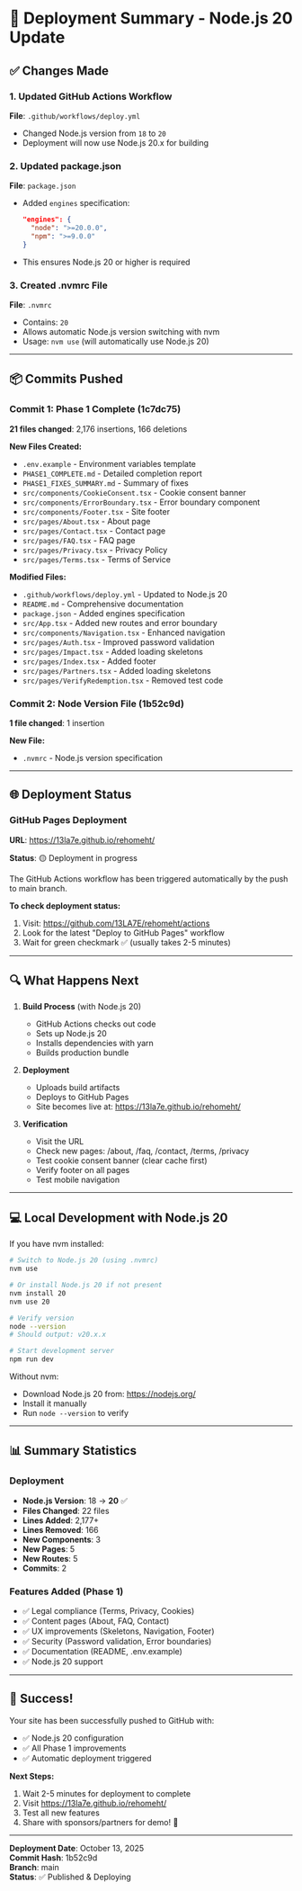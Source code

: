# 🚀 Deployment Summary - Node.js 20 Update

## ✅ Changes Made

### 1. Updated GitHub Actions Workflow
**File**: `.github/workflows/deploy.yml`
- Changed Node.js version from `18` to `20`
- Deployment will now use Node.js 20.x for building

### 2. Updated package.json
**File**: `package.json`
- Added `engines` specification:
  ```json
  "engines": {
    "node": ">=20.0.0",
    "npm": ">=9.0.0"
  }
  ```
- This ensures Node.js 20 or higher is required

### 3. Created .nvmrc File
**File**: `.nvmrc`
- Contains: `20`
- Allows automatic Node.js version switching with nvm
- Usage: `nvm use` (will automatically use Node.js 20)

---

## 📦 Commits Pushed

### Commit 1: Phase 1 Complete (1c7dc75)
**21 files changed**: 2,176 insertions, 166 deletions

**New Files Created:**
- `.env.example` - Environment variables template
- `PHASE1_COMPLETE.md` - Detailed completion report
- `PHASE1_FIXES_SUMMARY.md` - Summary of fixes
- `src/components/CookieConsent.tsx` - Cookie consent banner
- `src/components/ErrorBoundary.tsx` - Error boundary component
- `src/components/Footer.tsx` - Site footer
- `src/pages/About.tsx` - About page
- `src/pages/Contact.tsx` - Contact page
- `src/pages/FAQ.tsx` - FAQ page
- `src/pages/Privacy.tsx` - Privacy Policy
- `src/pages/Terms.tsx` - Terms of Service

**Modified Files:**
- `.github/workflows/deploy.yml` - Updated to Node.js 20
- `README.md` - Comprehensive documentation
- `package.json` - Added engines specification
- `src/App.tsx` - Added new routes and error boundary
- `src/components/Navigation.tsx` - Enhanced navigation
- `src/pages/Auth.tsx` - Improved password validation
- `src/pages/Impact.tsx` - Added loading skeletons
- `src/pages/Index.tsx` - Added footer
- `src/pages/Partners.tsx` - Added loading skeletons
- `src/pages/VerifyRedemption.tsx` - Removed test code

### Commit 2: Node Version File (1b52c9d)
**1 file changed**: 1 insertion

**New File:**
- `.nvmrc` - Node.js version specification

---

## 🌐 Deployment Status

### GitHub Pages Deployment
**URL**: https://13la7e.github.io/rehomeht/

**Status**: 🟡 Deployment in progress

The GitHub Actions workflow has been triggered automatically by the push to main branch.

**To check deployment status:**
1. Visit: https://github.com/13LA7E/rehomeht/actions
2. Look for the latest "Deploy to GitHub Pages" workflow
3. Wait for green checkmark ✅ (usually takes 2-5 minutes)

---

## 🔍 What Happens Next

1. **Build Process** (with Node.js 20)
   - GitHub Actions checks out code
   - Sets up Node.js 20
   - Installs dependencies with yarn
   - Builds production bundle

2. **Deployment**
   - Uploads build artifacts
   - Deploys to GitHub Pages
   - Site becomes live at: https://13la7e.github.io/rehomeht/

3. **Verification**
   - Visit the URL
   - Check new pages: /about, /faq, /contact, /terms, /privacy
   - Test cookie consent banner (clear cache first)
   - Verify footer on all pages
   - Test mobile navigation

---

## 💻 Local Development with Node.js 20

If you have nvm installed:
```bash
# Switch to Node.js 20 (using .nvmrc)
nvm use

# Or install Node.js 20 if not present
nvm install 20
nvm use 20

# Verify version
node --version
# Should output: v20.x.x

# Start development server
npm run dev
```

Without nvm:
- Download Node.js 20 from: https://nodejs.org/
- Install it manually
- Run `node --version` to verify

---

## 📊 Summary Statistics

### Deployment
- **Node.js Version**: 18 → **20** ✅
- **Files Changed**: 22 files
- **Lines Added**: 2,177+
- **Lines Removed**: 166
- **New Components**: 3
- **New Pages**: 5
- **New Routes**: 5
- **Commits**: 2

### Features Added (Phase 1)
- ✅ Legal compliance (Terms, Privacy, Cookies)
- ✅ Content pages (About, FAQ, Contact)
- ✅ UX improvements (Skeletons, Navigation, Footer)
- ✅ Security (Password validation, Error boundaries)
- ✅ Documentation (README, .env.example)
- ✅ Node.js 20 support

---

## 🎉 Success!

Your site has been successfully pushed to GitHub with:
- ✅ Node.js 20 configuration
- ✅ All Phase 1 improvements
- ✅ Automatic deployment triggered

**Next Steps:**
1. Wait 2-5 minutes for deployment to complete
2. Visit https://13la7e.github.io/rehomeht/
3. Test all new features
4. Share with sponsors/partners for demo! 🚀

---

**Deployment Date**: October 13, 2025  
**Commit Hash**: 1b52c9d  
**Branch**: main  
**Status**: ✅ Published & Deploying
